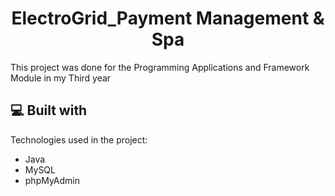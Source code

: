 <h1 align="center" id="title">ElectroGrid_Payment Management &amp; Spa</h1>

<p id="description">This project was done for the Programming Applications and Framework Module in my Third year</p>

  
  
<h2>💻 Built with</h2>

Technologies used in the project:

*   Java
*   MySQL
*   phpMyAdmin

